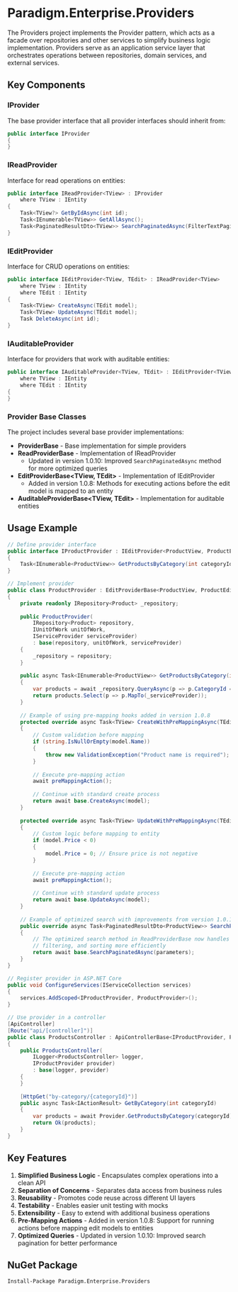 # Paradigm.Enterprise.Providers

The Providers project implements the Provider pattern, which acts as a facade over repositories and other services to simplify business logic implementation. Providers serve as an application service layer that orchestrates operations between repositories, domain services, and external services.

## Key Components

### IProvider

The base provider interface that all provider interfaces should inherit from:

```csharp
public interface IProvider
{
}
```

### IReadProvider

Interface for read operations on entities:

```csharp
public interface IReadProvider<TView> : IProvider
    where TView : IEntity
{
    Task<TView?> GetByIdAsync(int id);
    Task<IEnumerable<TView>> GetAllAsync();
    Task<PaginatedResultDto<TView>> SearchPaginatedAsync(FilterTextPaginatedParameters parameters);
}
```

### IEditProvider

Interface for CRUD operations on entities:

```csharp
public interface IEditProvider<TView, TEdit> : IReadProvider<TView>
    where TView : IEntity
    where TEdit : IEntity
{
    Task<TView> CreateAsync(TEdit model);
    Task<TView> UpdateAsync(TEdit model);
    Task DeleteAsync(int id);
}
```

### IAuditableProvider

Interface for providers that work with auditable entities:

```csharp
public interface IAuditableProvider<TView, TEdit> : IEditProvider<TView, TEdit>
    where TView : IEntity
    where TEdit : IEntity
{
}
```

### Provider Base Classes

The project includes several base provider implementations:

- **ProviderBase** - Base implementation for simple providers
- **ReadProviderBase<TView>** - Implementation of IReadProvider
  - Updated in version 1.0.10: Improved `SearchPaginatedAsync` method for more optimized queries
- **EditProviderBase<TView, TEdit>** - Implementation of IEditProvider
  - Added in version 1.0.8: Methods for executing actions before the edit model is mapped to an entity
- **AuditableProviderBase<TView, TEdit>** - Implementation for auditable entities

## Usage Example

```csharp
// Define provider interface
public interface IProductProvider : IEditProvider<ProductView, ProductEdit>
{
    Task<IEnumerable<ProductView>> GetProductsByCategory(int categoryId);
}

// Implement provider
public class ProductProvider : EditProviderBase<ProductView, ProductEdit>, IProductProvider
{
    private readonly IRepository<Product> _repository;
    
    public ProductProvider(
        IRepository<Product> repository,
        IUnitOfWork unitOfWork,
        IServiceProvider serviceProvider)
        : base(repository, unitOfWork, serviceProvider)
    {
        _repository = repository;
    }
    
    public async Task<IEnumerable<ProductView>> GetProductsByCategory(int categoryId)
    {
        var products = await _repository.QueryAsync(p => p.CategoryId == categoryId);
        return products.Select(p => p.MapTo(_serviceProvider));
    }
    
    // Example of using pre-mapping hooks added in version 1.0.8
    protected override async Task<TView> CreateWithPreMappingAsync(TEdit model, Func<Task> preMappingAction)
    {
        // Custom validation before mapping
        if (string.IsNullOrEmpty(model.Name))
        {
            throw new ValidationException("Product name is required");
        }
        
        // Execute pre-mapping action
        await preMappingAction();
        
        // Continue with standard create process
        return await base.CreateAsync(model);
    }
    
    protected override async Task<TView> UpdateWithPreMappingAsync(TEdit model, Func<Task> preMappingAction)
    {
        // Custom logic before mapping to entity
        if (model.Price < 0)
        {
            model.Price = 0; // Ensure price is not negative
        }
        
        // Execute pre-mapping action
        await preMappingAction();
        
        // Continue with standard update process
        return await base.UpdateAsync(model);
    }
    
    // Example of optimized search with improvements from version 1.0.10
    public override async Task<PaginatedResultDto<ProductView>> SearchPaginatedAsync(FilterTextPaginatedParameters parameters)
    {
        // The optimized search method in ReadProviderBase now handles pagination,
        // filtering, and sorting more efficiently
        return await base.SearchPaginatedAsync(parameters);
    }
}

// Register provider in ASP.NET Core
public void ConfigureServices(IServiceCollection services)
{
    services.AddScoped<IProductProvider, ProductProvider>();
}

// Use provider in a controller
[ApiController]
[Route("api/[controller]")]
public class ProductsController : ApiControllerBase<IProductProvider, ProductView, ProductSearchParameters>
{
    public ProductsController(
        ILogger<ProductsController> logger,
        IProductProvider provider)
        : base(logger, provider)
    {
    }
    
    [HttpGet("by-category/{categoryId}")]
    public async Task<IActionResult> GetByCategory(int categoryId)
    {
        var products = await Provider.GetProductsByCategory(categoryId);
        return Ok(products);
    }
}
```

## Key Features

1. **Simplified Business Logic** - Encapsulates complex operations into a clean API
2. **Separation of Concerns** - Separates data access from business rules
3. **Reusability** - Promotes code reuse across different UI layers
4. **Testability** - Enables easier unit testing with mocks
5. **Extensibility** - Easy to extend with additional business operations
6. **Pre-Mapping Actions** - Added in version 1.0.8: Support for running actions before mapping edit models to entities
7. **Optimized Queries** - Updated in version 1.0.10: Improved search pagination for better performance

## NuGet Package

```
Install-Package Paradigm.Enterprise.Providers
``` 